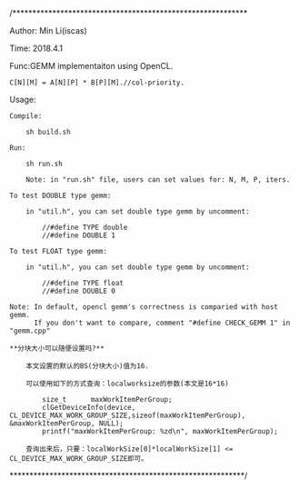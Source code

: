 
/***********************************************************

Author: Min Li(iscas)

Time: 2018.4.1

Func:GEMM implementaiton using OpenCL.

    C[N][M] = A[N][P] * B[P][M].//col-priority.

Usage:

	Compile:

		sh build.sh

	Run:	

		sh run.sh 

		Note: in "run.sh" file, users can set values for: N, M, P, iters.
	
	To test	DOUBLE type gemm:

		in "util.h", you can set double type gemm by uncomment:	

			//#define TYPE double
			//#define DOUBLE 1
	
	To test	FLOAT type gemm:

		in "util.h", you can set double type gemm by uncomment:	

			//#define TYPE float 
			//#define DOUBLE 0

	Note: In default, opencl gemm's correctness is comparied with host gemm.
		  If you don't want to compare, comment	"#define CHECK_GEMM 1" in "gemm.cpp"

	**分块大小可以随便设置吗?**

		本文设置的默认的BS(分块大小)值为16.

		可以使用如下的方式查询：localworksize的参数(本文是16*16)

			size_t      maxWorkItemPerGroup;
   			clGetDeviceInfo(device, CL_DEVICE_MAX_WORK_GROUP_SIZE,sizeof(maxWorkItemPerGroup), &maxWorkItemPerGroup, NULL);
   			printf("maxWorkItemPerGroup: %zd\n", maxWorkItemPerGroup);

		查询出来后，只要：localWorkSize[0]*localWorkSize[1] <= CL_DEVICE_MAX_WORK_GROUP_SIZE即可。
		
***********************************************************/

